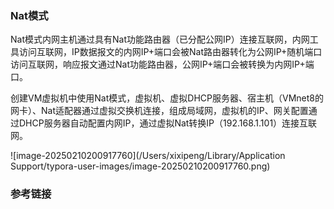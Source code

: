 ### Nat模式	

​	Nat模式内网主机通过具有Nat功能路由器（已分配公网IP）连接互联网，内网工具访问互联网，IP数据报文的内网IP+端口会被Nat路由器转化为公网IP+随机端口访问互联网，响应报文通过Nat功能路由器，公网IP+端口会被转换为内网IP+端口。	

​	创建VM虚拟机中使用Nat模式，虚拟机、虚拟DHCP服务器、宿主机（VMnet8的网卡）、Nat适配器通过虚拟交换机连接，组成局域网，虚拟机的IP、网关配置通过DHCP服务器自动配置内网IP，通过虚拟Nat转换IP（192.168.1.101）连接互联网。

![image-20250210200917760](/Users/xixipeng/Library/Application Support/typora-user-images/image-20250210200917760.png)

### 参考链接

[1]: https://blog.csdn.net/A79800/article/details/139777513	"CSND"
